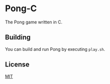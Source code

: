 # Pong-C
The Pong game written in C.

## Building
You can build and run Pong by executing `play.sh`.

## License
[MIT](https://choosealicense.com/licenses/mit/)
